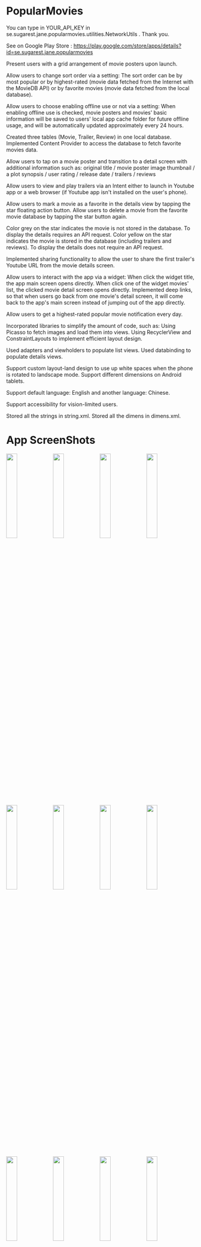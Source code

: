 # PopularMovies
You can type in YOUR_API_KEY in se.sugarest.jane.popularmovies.utilities.NetworkUtils . Thank you.

See on Google Play Store : https://play.google.com/store/apps/details?id=se.sugarest.jane.popularmovies

Present users with a grid arrangement of movie posters upon launch. 

Allow users to change sort order via a setting:
The sort order can be by most popular or by highest-rated (movie data fetched from the Internet with the MovieDB API) or by favorite movies (movie data fetched from the local database).

Allow users to choose enabling offline use or not via a setting:
When enabling offline use is checked, movie posters and movies' basic information will be saved to users' local app cache folder for future offline usage, and will be automatically updated approximately every 24 hours. 

Created three tables (Movie, Trailer, Review) in one local database. Implemented Content Provider to access the database to fetch favorite movies data. 

Allow users to tap on a movie poster and transition to a detail screen with additional information such as:
original title / movie poster image thumbnail / a plot synopsis / user rating / release date / trailers / reviews

Allow users to view and play trailers via an Intent either to launch in Youtube app or a web browser (if Youtube app isn't installed on the user's phone).

Allow users to mark a movie as a favorite in the details view by tapping the star floating action button. Allow users to delete a movie from the favorite movie database by tapping the star button again. 

Color grey on the star indicates the movie is not stored in the database. To display the details requires an API request. Color yellow on the star indicates the movie is stored in the database (including trailers and reviews). To display the details does not require an API request.

Implemented sharing functionality to allow the user to share the first trailer's Youtube URL from the movie details screen. 

Allow users to interact with the app via a widget:
When click the widget title, the app main screen opens directly. When click one of the widget movies' list, the clicked movie detail screen opens directly. 
Implemented deep links, so that when users go back from one movie's detail screen, it will come back to the app's main screen instead of jumping out of the app directly. 

Allow users to get a highest-rated popular movie notification every day. 

Incorporated libraries to simplify the amount of code, such as:
Using Picasso to fetch images and load them into views. 
Using RecyclerView and ConstraintLayouts to implement efficient layout design. 

Used adapters and viewholders to populate list views. Used databinding to populate details views. 

Support custom layout-land design to use up white spaces when the phone is rotated to landscape mode. Support different dimensions on Android tablets. 

Support default language: English and another language: Chinese. 

Support accessibility for vision-limited users. 

Stored all the strings in string.xml. Stored all the dimens in dimens.xml. 

# App ScreenShots
<img src="screenshots/1.png" width="24%"/> <img src="screenshots/2.png" width="24%"/> <img src="screenshots/3.png" width="24%"/> <img src="screenshots/4.png" width="24%"/> <img src="screenshots/5.png" width="24%"/> <img src="screenshots/6.png" width="24%"/> <img src="screenshots/7.png" width="24%"/> <img src="screenshots/8.png" width="24%"/> <img src="screenshots/9.png" width="24%"/> <img src="screenshots/10.png" width="24%"/> <img src="screenshots/11.png" width="24%"/> <img src="screenshots/12.png" width="24%"/> <img src="screenshots/13.png" width="48.5%"/> <img src="screenshots/14.png" width="48.5%"/>

